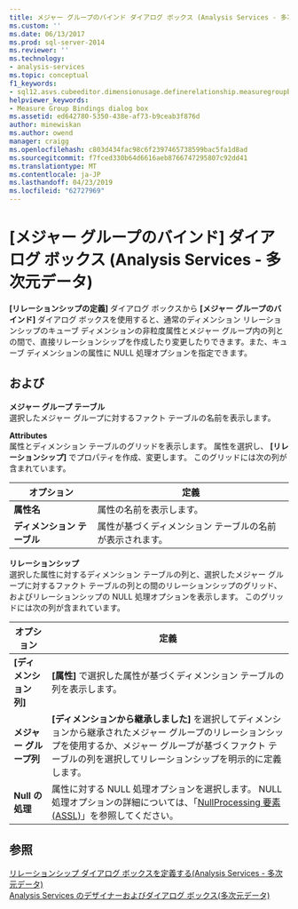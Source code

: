 ```yaml
---
title: メジャー グループのバインド ダイアログ ボックス (Analysis Services - 多次元データ) |Microsoft Docs
ms.custom: ''
ms.date: 06/13/2017
ms.prod: sql-server-2014
ms.reviewer: ''
ms.technology:
- analysis-services
ms.topic: conceptual
f1_keywords:
- sql12.asvs.cubeeditor.dimensionusage.definerelationship.measuregroupbindings.f1
helpviewer_keywords:
- Measure Group Bindings dialog box
ms.assetid: ed642780-5350-438e-af73-b9ceab3f876d
author: minewiskan
ms.author: owend
manager: craigg
ms.openlocfilehash: c803d434fac98c6f2397465738599bac5fa1d8ad
ms.sourcegitcommit: f7fced330b64d6616aeb8766747295807c92dd41
ms.translationtype: MT
ms.contentlocale: ja-JP
ms.lasthandoff: 04/23/2019
ms.locfileid: "62727969"
---
```

# <a name="measure-group-bindings-dialog-box-analysis-services---multidimensional-data"></a>[メジャー グループのバインド] ダイアログ ボックス (Analysis Services - 多次元データ)
  **[リレーションシップの定義]** ダイアログ ボックスから **[メジャー グループのバインド]** ダイアログ ボックスを使用すると、通常のディメンション リレーションシップのキューブ ディメンションの非粒度属性とメジャー グループ内の列との間で、直接リレーションシップを作成したり変更したりできます。また、キューブ ディメンションの属性に NULL 処理オプションを指定できます。  
  
## <a name="options"></a>および  
 **メジャー グループ テーブル**  
 選択したメジャー グループに対するファクト テーブルの名前を表示します。  
  
 **Attributes**  
 属性とディメンション テーブルのグリッドを表示します。 属性を選択し、 **[リレーションシップ]** でプロパティを作成、変更します。 このグリッドには次の列が含まれています。  
  
|オプション|定義|  
|------------|----------------|  
|**属性名**|属性の名前を表示します。|  
|**ディメンション テーブル**|属性が基づくディメンション テーブルの名前が表示されます。|  
  
 **リレーションシップ**  
 選択した属性に対するディメンション テーブルの列と、選択したメジャー グループに対するファクト テーブルの列との間のリレーションシップのグリッド、およびリレーションシップの NULL 処理オプションを表示します。 このグリッドには次の列が含まれています。  
  
|オプション|定義|  
|------------|----------------|  
|**[ディメンション列]**|**[属性]** で選択した属性が基づくディメンション テーブルの列を表示します。|  
|**メジャー グループ列**|**[ディメンションから継承しました]** を選択してディメンションから継承されたメジャー グループのリレーションシップを使用するか、メジャー グループが基づくファクト テーブルの列を選択してリレーションシップを明示的に定義します。|  
|**Null の処理**|属性に対する NULL 処理オプションを選択します。 NULL 処理オプションの詳細については、「[NullProcessing 要素 &#40;ASSL&#41;](https://docs.microsoft.com/bi-reference/assl/properties/nullprocessing-element-assl)」を参照してください。|  
  
## <a name="see-also"></a>参照  
 [リレーションシップ ダイアログ ボックスを定義する&#40;Analysis Services - 多次元データ&#41;](define-relationship-dialog-box-analysis-services-multidimensional-data.md)   
 [Analysis Services のデザイナーおよびダイアログ ボックス&#40;多次元データ&#41;](analysis-services-designers-and-dialog-boxes-multidimensional-data.md)  
  
  
